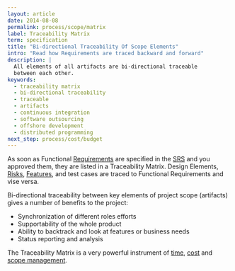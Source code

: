 ```yaml
---
layout: article
date: 2014-08-08
permalink: process/scope/matrix
label: Traceability Matrix
term: specification
title: "Bi-directional Traceability Of Scope Elements"
intro: "Read how Requirements are traced backward and forward"
description: |
  All elements of all artifacts are bi-directional traceable
  between each other.
keywords:
  - traceability matrix
  - bi-directional traceability
  - traceable
  - artifacts
  - continuous integration
  - software outsourcing
  - offshore development
  - distributed programming
next_step: process/cost/budget
---
```


As soon as Functional [Requirements](/process/scope/requirement) are specified in the
[SRS](/process/scope/srs) and you approved them, they are listed in a Traceability Matrix. Design
Elements, [Risks](/process/risk/risk), [Features](/process/scope/feature), and test cases are traced
to Functional Requirements and vise versa.

Bi-directional traceability between key elements of project scope (artifacts) gives a number of
benefits to the project:

 * Synchronization of different roles efforts
 * Supportability of the whole product
 * Ability to backtrack and look at features or business needs
 * Status reporting and analysis

The Traceability Matrix is a very powerful instrument of [time](/process/time),
[cost](/process/cost)
and [scope management](/process/scope).
